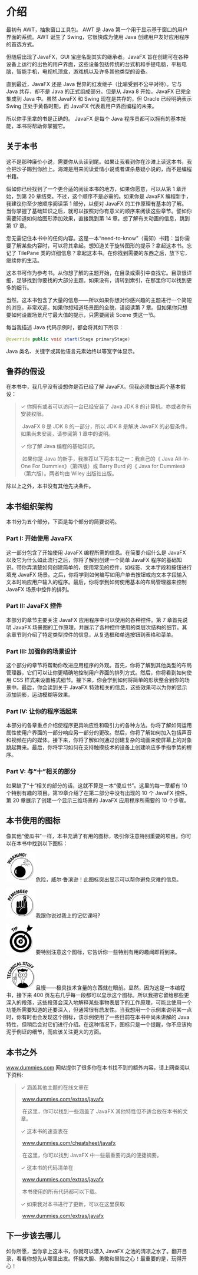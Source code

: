 # 介绍

最初有 AWT，抽象窗口工具包。 AWT 是 Java 第一个用于显示基于窗口的用户界面的系统。AWT 诞生了 Swing，它很快成为使用 Java 创建用户友好应用程序的首选方式。

但随后出现了JavaFX，GUI 宝座名副其实的继承者。JavaFX 旨在创建可在各种设备上运行的出色的用户界面，这些设备包括传统的台式机和手提电脑，平板电脑，智能手机，电视机顶盒，游戏机以及许多其他类型的设备。

直到最近，JavaFX 还是 Java 世界的红发继子（比喻受到不公平对待）。它与 Java 共存，却不是 Java 的正式组成部分。但是从 Java 8 开始，JavaFX 已完全集成到 Java 中。虽然 JavaFX 和 Swing 现在是共存的，但 Oracle 已经明确表示 Swing 正处于黄昏时期，而 JavaFX 代表着用户界面编程的未来。

所以你手里拿的书是正确的。 JavaFX 是每个 Java 程序员都可以拥有的基本技能，本书将帮助你掌握它。

## 关于本书

这不是那种廉价小说，需要你从头读到尾。如果让我看到你在沙滩上读这本书，我会把沙子踢到你脸上。海滩是用来阅读爱情小说或者谋杀悬疑小说的，而不是编程书籍。

假如你已经找到了一个更合适的阅读本书的地方，如果你愿意，可以从第 1 章开始，到第 20 章结束。不过，这个顺序不是必需的。如果你是 JavaFX 编程新手，我建议你至少按顺序阅读第 1 部分，以便对 JavaFX 的工作原理有基本的了解。当你掌握了基础知识之后，就可以按照对你有意义的顺序来阅读这些章节。譬如你需要知道如何给图形添加效果，直接跳到第 14 章。想了解有关动画的信息，跳到第 17 章。

您无需记住本书中的任何内容。这是一本“need-to-know”（需知）书籍：当你需要了解某些内容时，可以将其拿起。想知道关于旋转图形的提示？拿起这本书。忘记了 TilePane 类的详细信息？拿起这本书。在你找到需要的东西之后，放下它，继续你的生活。

这本书可作为参考书。从你想了解的主题开始，在目录或索引中查找它。目录很详细，足够找到你要找的大部分主题。如果没有，请转到索引，在那里你可以找到更多的细节。

当然，这本书包含了大量的信息——所以如果你想对你感兴趣的主题进行一个简短的浏览，非常欢迎。如果你想知道场景图的全貌，请阅读第 7 章。但如果你只想要如何设置场景尺寸最大值的提示，只需要阅读 Scene 类这一节。

每当我描述 Java 代码示例时，都会将其如下所示：

```java
@override public void start(Stage primaryStage)
```

Java 类名、关键字或其他语言元素始终以等宽字体显示。

## 鲁莽的假设

在本书中，我几乎没有设想你是否已经了解 JavaFX。但我必须做出两个基本假设：

> ✓ 你拥有或者可以访问一台已经安装了 Java JDK 8 的计算机，亦或者你有安装权限。
>
> ​	JavaFX 8 是 JDK 8 的一部分，所以 JDK 8 是解决 JavaFX 的必要条件。如果尚未安装，请参阅第 1 章中的说明。
>
> ✓ 你了解 Java 编程的基础知识。
>
> ​	如果你是 Java 的新手，我推荐以下两本书之一：我自己的《 Java All-In-One For Dummies》（第四版）或 Barry Burd 的《 Java for Dummies》（第六版）。两者均由 Wiley 出版社出版。

除以上之外，本书没有其他先决条件。

## 本书组织架构

本书分为五个部分，下面是每个部分的简要说明。

### Part I: 开始使用 JavaFX

这一部分包含了开始使用 JavaFX 编程所需的信息。在简要介绍什么是 JavaFX 以及它为什么如此流行之后，你将了解到创建一个简单 JavaFX 程序的基础知识。带你弄清楚如何创建简单的，使用常见的控件，如标签、文本字段和按钮进行填充 JavaFX 场景。之后，你将学到如何编写如用户单击按钮或向文本字段输入文本时响应用户输入的程序。最后，你将学到如何使用基本的布局管理器来控制 JavaFX 场景中控件的排列。

### Part II: JavaFX 控件

本部分的章节主要关注 JavaFX 应用程序中可以使用的各种控件。第 7 章首先说明 JavaFX 场景图的工作原理，并展示了各种控件使用的类层次结构的细节。其余章节则介绍了特定类型控件的信息，从复选框和单选按钮到表格和菜单。

### Part III: 加强你的场景设计

这个部分的章节将帮助你改进应用程序的外观。首先，你将了解到其他类型的布局管理器，它们可以让你更精确地控制用户界面的排列方式。然后，你将看到如何使用 CSS 样式来设置格式细节。接下来，你会学到如何将简单的形状整合到你的场景中。最后，你会读到关于 JavaFX 特效相关的信息，这些效果可以为你的显示添加阴影，运动模糊等效果。

### Part IV: 让你的程序活起来

本部分的各章重点介绍使程序更具响应性和吸引力的各种方法。你将了解如何运用属性使用户界面的一部分响应另一部分的更改。然后，你将了解如何加入包括声音和视频在内的媒体。接下来，你将了解如何通过创建复杂的动画来使屏幕上的对象跳起舞来。最后，你将学习如何在支持触摸技术的设备上创建响应多手指手势的程序。

### Part V: 与“十”相关的部分

如果缺了“十”相关的部分的话，这就不算是一本“傻瓜书”。这里的每一章都有 10 个特别有趣的项目。第19章介绍了在第二部分中没有出现的 10 个 JavaFX 控件。第 20 章展示了创建一个显示三维场景的 JavaFX 应用程序所需要的 10 个步骤。

## 本书使用的图标

像其他“傻瓜书”一样，本书充满了有用的图标，吸引你注意特别重要的项目。你可以在本书中找到以下图标：

<img src="assets/warning.png" width="80"/>危险，威尔·鲁滨逊！此图标突出显示可以帮你避免灾难的信息。

<img src="assets/remember.png" width="80"/>我跟你说过我上的记忆课吗?

<img src="assets/tip.png" width="80"/>要特别注意这个图标，它告诉你一些特别有用的趣闻即将到来。

<img src="assets/technical-stuff.png" width="80"/>且慢——极具技术含量的东西就在眼前。显然，因为这是一本编程书，接下来 400 页左右几乎每一段都可以显示这个图标。所以我把它留给那些更深入的段落，这些段落会深入地解释某些事物表层下的工作原理，可能比使用一个功能所需要知道的还要深入，但通常很有启发性。当我想用一个示例来说明某一点时，你有时也会发现这个图标，该示例使用了一些目前在本书中尚未讲解的 Java 特性，但稍后会对它们进行介绍。在这种情况下，图标只是一个提醒，你不应该拘泥于例证的细节，而应该关注更大的方面。

## 本书之外

www.dummies.com 网站提供了很多你在本书找不到的额外内容，请上网查阅以下资料:

> ✓ 涵盖其他主题的在线文章在
>
> ​	www.dummies.com/extras/javafx
>
> ​	在这里，你可以找到一些涵盖了 JavaFX 其他特性但不适合放在本书的文章。
>
> ✓ 这本书的速查表在
>
> ​	www.dummies.com/cheatsheet/javafx
>
> ​	在这里，你可以找到 JavaFX 中一些最重要的类的便捷摘要。
>
> ✓ 这本书的代码清单在
>
> ​	www.dummies.com/extras/javafx
>
> ​	本书使用的所有代码都可以下载。
>
> ✓ 如果我对本书进行了更新，可以在这里获取
>
> ​	www.dummies.com/extras/javafx

## 下一步该去哪儿

如你所愿，当你拿上这本书，你就可以潜入 JavaFX 之池的清凉之水了。翻开目录，看看你想先从哪里出发。怀揣大胆、勇敢和冒险之心！最重要的是，玩得开心！